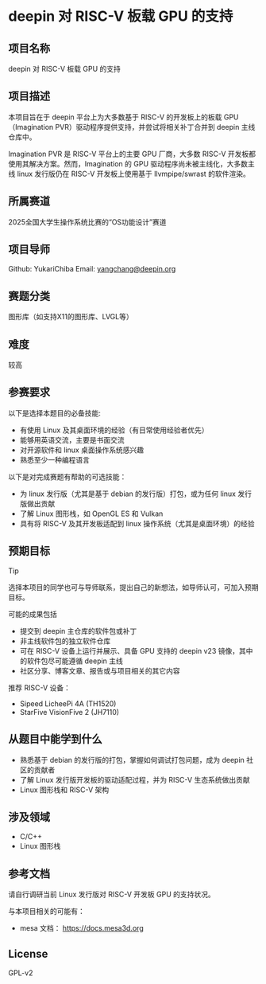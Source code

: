 # deepin 对 RISC-V 板载 GPU 的支持

## 项目名称

deepin 对 RISC-V 板载 GPU 的支持

## 项目描述

本项目旨在于 deepin 平台上为大多数基于 RISC-V 的开发板上的板载 GPU（Imagination PVR）驱动程序提供支持，并尝试将相关补丁合并到 deepin 主线仓库中。

Imagination PVR 是 RISC-V 平台上的主要 GPU 厂商，大多数 RISC-V 开发板都使用其解决方案。然而，Imagination 的 GPU 驱动程序尚未被主线化，大多数主线 linux 发行版仍在 RISC-V 开发板上使用基于 llvmpipe/swrast 的软件渲染。

## 所属赛道

2025全国大学生操作系统比赛的“OS功能设计”赛道

## 项目导师

Github: YukariChiba
Email: yangchang@deepin.org

## 赛题分类
图形库（如支持X11的图形库、LVGL等）

## 难度

较高

## 参赛要求

以下是选择本题目的必备技能:

- 有使用 Linux 及其桌面环境的经验（有日常使用经验者优先）
- 能够用英语交流，主要是书面交流
- 对开源软件和 linux 桌面操作系统感兴趣
- 熟悉至少一种编程语言

以下是对完成赛题有帮助的可选技能：

- 为 linux 发行版（尤其是基于 debian 的发行版）打包，或为任何 linux 发行版做出贡献
- 了解 Linux 图形栈，如 OpenGL ES 和 Vulkan
- 具有将 RISC-V 及其开发板适配到 linux 操作系统（尤其是桌面环境）的经验

## 预期目标

> [!TIP]
> 选择本项目的同学也可与导师联系，提出自己的新想法，如导师认可，可加入预期目标。

可能的成果包括

- 提交到 deepin 主仓库的软件包或补丁
- 非主线软件包的独立软件仓库
- 可在 RISC-V 设备上运行并展示、具备 GPU 支持的 deepin v23 镜像，其中的软件包尽可能遵循 deepin 主线
- 社区分享、博客文章、报告或与项目相关的其它内容

推荐 RISC-V 设备：

- Sipeed LicheePi 4A (TH1520)
- StarFive VisionFive 2 (JH7110)

## 从题目中能学到什么

- 熟悉基于 debian 的发行版的打包，掌握如何调试打包问题，成为 deepin 社区的贡献者
- 了解 Linux 发行版开发板的驱动适配过程，并为 RISC-V 生态系统做出贡献
- Linux 图形栈和 RISC-V 架构

## 涉及领域

- C/C++
- Linux 图形栈

## 参考文档

请自行调研当前 Linux 发行版对 RISC-V 开发板 GPU 的支持状况。

与本项目相关的可能有：
- mesa 文档： https://docs.mesa3d.org

## License

GPL-v2
